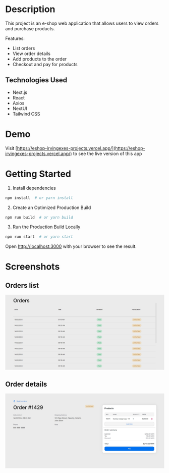 # Description

This project is an e-shop web application that allows users to view orders and purchase products.

Features:
- List orders
- View order details
- Add products to the order
- Checkout and pay for products

## Technologies Used

- Next.js
- React
- Axios
- NextUI
- Tailwind CSS

# Demo
Visit [https://eshop-irvingexes-projects.vercel.app/](https://eshop-irvingexes-projects.vercel.app/) to see the live version of this app 

# Getting Started

1. Install dependencies

```bash
npm install  # or yarn install
```

2. Create an Optimized Production Build

```bash
npm run build  # or yarn build
```

3. Run the Production Build Locally

```bash
npm run start  # or yarn start
```

Open [http://localhost:3000](http://localhost:3000) with your browser to see the result.

# Screenshots

## Orders list

!["Orders list"](./screenshots/orders.jpg)

## Order details

![Order details](./screenshots/order.jpg "Order details")